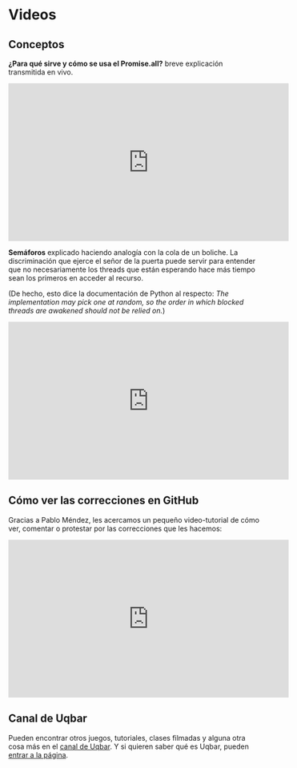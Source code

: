 # Videos

## Conceptos

**¿Para qué sirve y cómo se usa el Promise.all?** breve explicación transmitida en vivo.

<iframe width="560" height="315" src="https://www.youtube.com/embed/ApcJT-qHxTc?start=396" frameborder="0" allow="accelerometer; autoplay; encrypted-media; gyroscope; picture-in-picture" allowfullscreen></iframe>

**Semáforos** explicado haciendo analogía con la cola de un boliche. La discriminación que ejerce el señor de la puerta puede servir para entender que no necesariamente los threads que están esperando hace más tiempo sean los primeros en acceder al recurso.

(De hecho, esto dice la documentación de Python al respecto: _The implementation may pick one at random, so the order in which blocked threads are awakened should not be relied on._)

<iframe width="560" height="315" src="https://www.youtube.com/embed/8YTV7cMyOSU" frameborder="0" allow="accelerometer; autoplay; encrypted-media; gyroscope; picture-in-picture" allowfullscreen></iframe>

## Cómo ver las correcciones en GitHub

Gracias a Pablo Méndez, les acercamos un pequeño video-tutorial de cómo ver, comentar o protestar por las correcciones que les hacemos:

<iframe width="560" height="315" src="https://www.youtube.com/embed/q5uOdrwR3Lw" frameborder="0" allow="accelerometer; autoplay; encrypted-media; gyroscope; picture-in-picture" allowfullscreen></iframe>

## Canal de Uqbar

Pueden encontrar otros juegos, tutoriales, clases filmadas y alguna otra cosa más en el [canal de Uqbar](https://www.youtube.com/channel/UCcj9rZ9TeeJDnvcVA9cmYMw/featured). Y si quieren saber qué es Uqbar, pueden [entrar a la página](http://uqbar.org).
